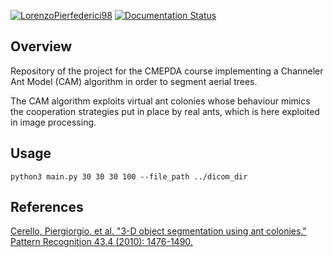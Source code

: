 
[![LorenzoPierfederici98](https://circleci.com/gh/LorenzoPierfederici98/CAM_algorithm.svg?style=shield)](https://app.circleci.com/pipelines/github/LorenzoPierfederici98/esame_cmepda)  [![Documentation Status](https://readthedocs.org/projects/esame-cmepda/badge/?version=latest)](https://esame-cmepda.readthedocs.io/en/latest/?badge=latest)

## Overview
Repository of the project for the CMEPDA course implementing a Channeler Ant Model (CAM) algorithm in order to segment aerial trees.

The CAM algorithm exploits virtual ant colonies whose behaviour mimics the cooperation strategies put in place by real ants, which is here exploited in image processing.

## Usage
`python3 main.py 30 30 30 100 --file_path ../dicom_dir`

## References
[Cerello, Piergiorgio, et al. "3-D object segmentation using ant colonies." Pattern Recognition 43.4 (2010): 1476-1490.](https://www.sciencedirect.com/science/article/abs/pii/S003132030900380X?via%3Dihub)

